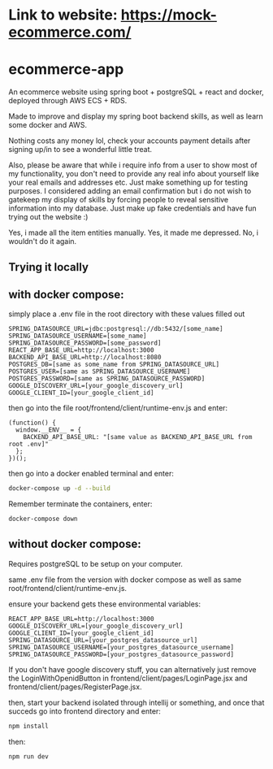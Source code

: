 # Link to website: https://mock-ecommerce.com/

# ecommerce-app
An ecommerce website using spring boot + postgreSQL + react and docker, deployed through AWS ECS + RDS.

Made to improve and display my spring boot backend skills, as well as learn some docker and AWS.


Nothing costs any money lol, check your accounts payment details after signing up/in to see a wonderful little treat.


Also, please be aware that while i require info from a user to show most of my functionality, you don't need to
provide any real info about yourself like your real emails and addresses etc. Just make something up for testing purposes.
I considered adding an email confirmation but i do not wish to gatekeep my display of skills by forcing people to reveal
sensitive information into my database. Just make up fake credentials and have fun trying out the website :)


Yes, i made all the item entities manually.
Yes, it made me depressed.
No, i wouldn't do it again.

## Trying it locally

## with docker compose:

simply place a .env file in the root directory with these values filled out

```
SPRING_DATASOURCE_URL=jdbc:postgresql://db:5432/[some_name]
SPRING_DATASOURCE_USERNAME=[some_name]
SPRING_DATASOURCE_PASSWORD=[some_password]
REACT_APP_BASE_URL=http://localhost:3000
BACKEND_API_BASE_URL=http://localhost:8080
POSTGRES_DB=[same as some_name from SPRING_DATASOURCE_URL]
POSTGRES_USER=[same as SPRING_DATASOURCE_USERNAME]
POSTGRES_PASSWORD=[same as SPRING_DATASOURCE_PASSWORD]
GOOGLE_DISCOVERY_URL=[your_google_discovery_url]
GOOGLE_CLIENT_ID=[your_google_client_id]
```

then go into the file root/frontend/client/runtime-env.js and enter:

```
(function() {
  window.__ENV__ = {
    BACKEND_API_BASE_URL: "[same value as BACKEND_API_BASE_URL from root .env]"
  };
})();
```

then go into a docker enabled terminal and enter:
```bash
docker-compose up -d --build
```

Remember terminate the containers, enter:
```bash
docker-compose down
```

## without docker compose:

Requires postgreSQL to be setup on your computer.

same .env file from the version with docker compose as well as same root/frontend/client/runtime-env.js.

ensure your backend gets these environmental variables:

```
REACT_APP_BASE_URL=http://localhost:3000
GOOGLE_DISCOVERY_URL=[your_google_discovery_url]
GOOGLE_CLIENT_ID=[your_google_client_id]
SPRING_DATASOURCE_URL=[your_postgres_datasource_url]
SPRING_DATASOURCE_USERNAME=[your_postgres_datasource_username]
SPRING_DATASOURCE_PASSWORD=[your_postgres_datasource_password]
```

If you don't have google discovery stuff, you can alternatively just remove the LoginWithOpenidButton in frontend/client/pages/LoginPage.jsx
and frontend/client/pages/RegisterPage.jsx.

then, start your backend isolated through intellij or something, and once that succeds go into frontend directory and enter:

```bash
npm install
```

then:

```bash
npm run dev
```

